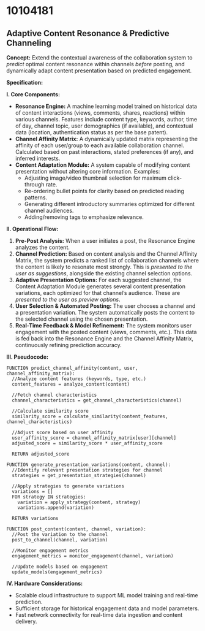 # 10104181

## Adaptive Content Resonance & Predictive Channeling

**Concept:** Extend the contextual awareness of the collaboration system to *predict* optimal content resonance within channels *before* posting, and dynamically adapt content presentation based on predicted engagement.

**Specification:**

**I. Core Components:**

*   **Resonance Engine:** A machine learning model trained on historical data of content interactions (views, comments, shares, reactions) within various channels.  Features include content type, keywords, author, time of day, channel topic, user demographics (if available), and contextual data (location, authentication status as per the base patent).
*   **Channel Affinity Matrix:** A dynamically updated matrix representing the affinity of each user/group to each available collaboration channel.  Calculated based on past interactions, stated preferences (if any), and inferred interests.
*   **Content Adaptation Module:**  A system capable of modifying content presentation without altering core information.  Examples:
    *   Adjusting image/video thumbnail selection for maximum click-through rate.
    *   Re-ordering bullet points for clarity based on predicted reading patterns.
    *   Generating different introductory summaries optimized for different channel audiences.
    *   Adding/removing tags to emphasize relevance.

**II. Operational Flow:**

1.  **Pre-Post Analysis:** When a user initiates a post, the Resonance Engine analyzes the content.
2.  **Channel Prediction:** Based on content analysis and the Channel Affinity Matrix, the system predicts a ranked list of collaboration channels where the content is likely to resonate most strongly.  This is *presented to the user as suggestions*, alongside the existing channel selection options.
3.  **Adaptive Presentation Options:**  For each suggested channel, the Content Adaptation Module generates several content presentation variations, each optimized for that channel’s audience. These are *presented to the user as preview options*.
4.  **User Selection & Automated Posting:** The user chooses a channel and a presentation variation. The system automatically posts the content to the selected channel using the chosen presentation.
5.  **Real-Time Feedback & Model Refinement:** The system monitors user engagement with the posted content (views, comments, etc.). This data is fed back into the Resonance Engine and the Channel Affinity Matrix, continuously refining prediction accuracy.

**III. Pseudocode:**

```
FUNCTION predict_channel_affinity(content, user, channel_affinity_matrix):
  //Analyze content features (keywords, type, etc.)
  content_features = analyze_content(content)

  //Fetch channel characteristics
  channel_characteristics = get_channel_characteristics(channel)

  //Calculate similarity score
  similarity_score = calculate_similarity(content_features, channel_characteristics)

  //Adjust score based on user affinity
  user_affinity_score = channel_affinity_matrix[user][channel]
  adjusted_score = similarity_score * user_affinity_score

  RETURN adjusted_score

FUNCTION generate_presentation_variations(content, channel):
  //Identify relevant presentation strategies for channel
  strategies = get_presentation_strategies(channel)

  //Apply strategies to generate variations
  variations = []
  FOR strategy IN strategies:
    variation = apply_strategy(content, strategy)
    variations.append(variation)

  RETURN variations

FUNCTION post_content(content, channel, variation):
  //Post the variation to the channel
  post_to_channel(channel, variation)

  //Monitor engagement metrics
  engagement_metrics = monitor_engagement(channel, variation)

  //Update models based on engagement
  update_models(engagement_metrics)
```

**IV. Hardware Considerations:**

*   Scalable cloud infrastructure to support ML model training and real-time prediction.
*   Sufficient storage for historical engagement data and model parameters.
*   Fast network connectivity for real-time data ingestion and content delivery.